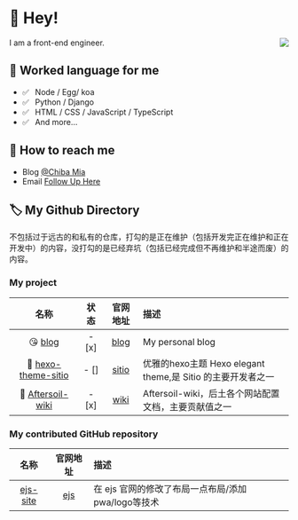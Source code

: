 # 👋 Hey!

<img align="right" src="https://github-readme-stats.vercel.app/api?username=ChibaMai&show_icons=true&title_color=ff2686&icon_color=ff2686&text_color=403339&bg_color=ffffff&hide_title=false" />

I am a front-end engineer.

## 💬 Worked language for me

- ✅ ⁠ ⁢⁣⁡⁠ Node / Egg/ koa
- ✅ ⁠ ⁢⁣⁡⁠ ⁢⁣⁡Python / Django
- ✅ ⁠ ⁢⁣⁡⁠ ⁢⁣⁡HTML / CSS / JavaScript / TypeScript
- ✅ ⁠ ⁢⁣⁡⁠ ⁢⁣⁡And more...

## 📮 How to reach me

- Blog [@Chiba Mia](https://blog.chibamai.xyz/)
- Email [Follow Up Here](mailto:lwmwll691@gmail.com)

## 🏷️ My Github Directory

不包括过于远古的和私有的仓库，打勾的是正在维护（包括开发完正在维护和正在开发中）的内容，没打勾的是已经弃坑（包括已经完成但不再维护和半途而废）的内容。

### My project

| 名称 | 状态 | 官网地址 | 描述 |
| :----: | :---: | :---: | :--- | 
| 😘 [blog](https://github.com/ChibaMai/blog) | - [x] | [blog](https://blog.chibamai.xyz) | My personal blog |
| 🎨 [hexo-theme-sitio](https://github.com/Aftersoil/hexo-theme-sitio) | - [] | [sitio](https://wiki.chibamai.xyz/) | 优雅的hexo主题 Hexo elegant theme,是 Sitio 的主要开发者之一 |
| 📕 [Aftersoil-wiki](https://github.com/Aftersoil/Aftersoil-wiki) | - [x] | [wiki](https://wiki.aftersoil.xyz/) | Aftersoil-wiki，后土各个网站配置文档，主要贡献值之一 |

### My contributed GitHub repository
| 名称 | 官网地址 | 描述 |
| :----: | :---: | :--- | 
| [ejs-site](https://github.com/mde/ejs-site) | [ejs](https://ejs.co/) | 在 ejs 官网的修改了布局一点布局/添加pwa/logo等技术 |

<!--
| 🤔  | ✨ []() | 📜  |
- 🔭 I’m currently working on ...
- 🌱 I’m currently learning ...
- 👯 I’m looking to collaborate on ...
- 🤔 I’m looking for help with ...
- 💬 Ask me about ...
- 📫 How to reach me: ...
- 😄 Pronouns: ...
- ⚡ Fun fact: ...
-->

